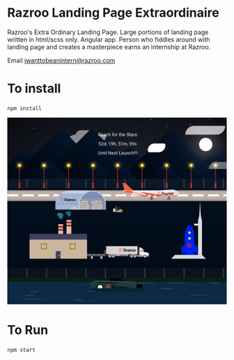 # Razroo Landing Page Extraordinaire
Razroo's Extra Ordinary Landing Page. Large portions of landing page
written in html/scss only. Angular app. Person who fiddles around with landing 
page and creates a masterpiece earns an internship at Razroo.

Email iwanttobeanintern@razroo.com

# To install 
`npm install`

![Landing Page](apps/razroo/src/assets/images/screen-shot.png)

# To Run 
`npm start`
